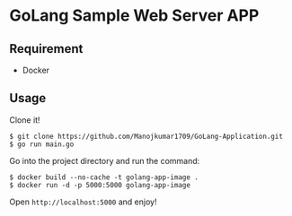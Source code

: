 # GoLang Sample Web Server APP 

## Requirement

- Docker

## Usage

Clone it!

```
$ git clone https://github.com/Manojkumar1709/GoLang-Application.git
$ go run main.go
```

Go into the project directory and run the command:

```
$ docker build --no-cache -t golang-app-image .
$ docker run -d -p 5000:5000 golang-app-image
```

Open `http://localhost:5000` and enjoy!

